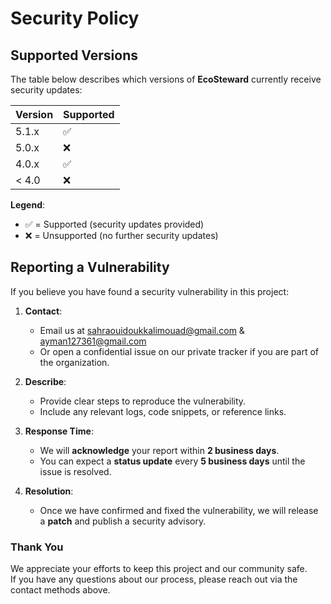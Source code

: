 # Security Policy

## Supported Versions

The table below describes which versions of **EcoSteward** currently receive security updates:

| Version | Supported          |
| ------- | ------------------ |
| 5.1.x   | :white_check_mark: |
| 5.0.x   | :x:                |
| 4.0.x   | :white_check_mark: |
| < 4.0   | :x:                |

**Legend**: 
- :white_check_mark: = Supported (security updates provided)
- :x: = Unsupported (no further security updates)

## Reporting a Vulnerability

If you believe you have found a security vulnerability in this project:

1. **Contact**:  
   - Email us at sahraouidoukkalimouad@gmail.com  &  ayman127361@gmail.com
   - Or open a confidential issue on our private tracker if you are part of the organization.

2. **Describe**:
   - Provide clear steps to reproduce the vulnerability.  
   - Include any relevant logs, code snippets, or reference links.

3. **Response Time**:
   - We will **acknowledge** your report within **2 business days**.  
   - You can expect a **status update** every **5 business days** until the issue is resolved.

4. **Resolution**:
   - Once we have confirmed and fixed the vulnerability, we will release a **patch** and publish a security advisory.  

### Thank You

We appreciate your efforts to keep this project and our community safe.  
If you have any questions about our process, please reach out via the contact methods above.
